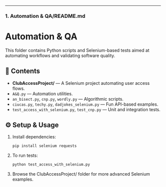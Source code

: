 ---

### 1. Automation & QA/README.md

# Automation & QA

This folder contains Python scripts and Selenium-based tests aimed at automating workflows and validating software quality.

## 📁 Contents

- **ClubAccessProject/** — A Selenium project automating user access flows.  
- `A&Q.py` — Automation utilities.  
- `an_bisect.py`, `cnp.py`, `wordly.py` — Algorithmic scripts.  
- `ciucas.py`, `techy.py`, `dadjokes_selenium.py` — Fun API-based examples.  
- `test_access_with_selenium.py`, `test_cnp.py` — Unit and integration tests.  

## ⚙️ Setup & Usage

1. Install dependencies:
   ```bash
   pip install selenium requests
   
2. To run tests:
   ```bash
   python test_access_with_selenium.py

3. Browse the ClubAccessProject/ folder for more advanced Selenium examples.
